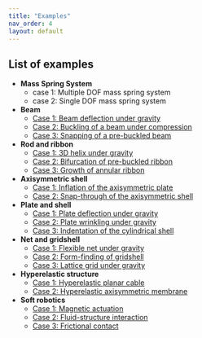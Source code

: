 ```yaml
---
title: "Examples"
nav_order: 4
layout: default
---
```



## List of examples

  - **Mass Spring System**
    - case 1: Multiple DOF mass spring system
    - case 2: Single DOF mass spring system
  - **Beam**
    - [Case 1: Beam deflection under gravity](examples/2d_curve_case_1.html)
    - [Case 2: Buckling of a beam under compression](examples/2d_curve_case_2.html)
    - [Case 3: Snapping of a pre-buckled beam](examples/2d_curve_case_3.html)
  - **Rod and ribbon**
    - [Case 1: 3D helix under gravity](examples/3d_curve_case_1.html)
    - [Case 2: Bifurcation of pre-buckled ribbon](examples/3d_curve_case_2.html)
    - [Case 3: Growth of annular ribbon](examples/3d_curve_case_3.html)
  - **Axisymmetric shell**
    - [Case 1: Inflation of the axisymmetric plate](/examples/2d_surface_case_1.html)
    - [Case 2: Snap-through of the axisymmetric shell](/examples/2d_surface_case_2.html)
  - **Plate and shell**
    - [Case 1: Plate deflection under gravity](/examples/3d_surface_case_1.html)
    - [Case 2: Plate wrinkling under gravity](/examples/3d_surface_case_2.html)
    - [Case 3: Indentation of the cylindrical shell](/examples/3d_surface_case_3.html)
  - **Net and gridshell**
    - [Case 1: Flexible net under gravity](/examples/rod_network_case_1.html)
    - [Case 2: Form-finding of gridshell](/examples/rod_network_case_2.html)
    - [Case 3: Lattice grid under gravity](/examples/rod_network_case_3.html)
  - **Hyperelastic structure**
    - [Case 1: Hyperelastic planar cable](/examples/hyper_elastic_case_1.html)
    - [Case 2: Hyperelastic axisymmetric membrane](/examples/hyper_elastic_case_2.html)
  - **Soft robotics**
    - [Case 1: Magnetic actuation](/examples/soft_robot_case_1.html)
    - [Case 2: Fluid-structure interaction](/examples/soft_robot_case_2.html)
    - [Case 3: Frictional contact](/examples/soft_robot_case_3.html)
